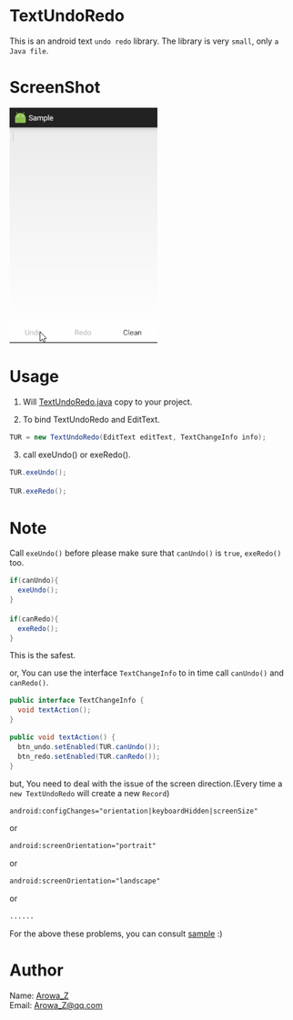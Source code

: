 # TextUndoRedo
  This is an android text `undo redo` library. The library is very `small`, only `a Java file`.

# ScreenShot
![demo](image/demo.gif "demo")

# Usage
1. Will [TextUndoRedo.java](library/src/main/java/arowa_z/textundoredo/library/TextUndoRedo.java) copy to your project.

2. To bind TextUndoRedo and EditText.
  ```java
  TUR = new TextUndoRedo(EditText editText, TextChangeInfo info);
  ```
3. call exeUndo() or exeRedo().
  ```java
  TUR.exeUndo();  

  TUR.exeRedo();
  ```

# Note
Call `exeUndo()` before please make sure that `canUndo()` is `true`, `exeRedo()` too.  
  ```java
  if(canUndo){
    exeUndo();
  }
  
  if(canRedo){
    exeRedo();
  }
  ```
  This is the safest.

or, You can use the interface `TextChangeInfo` to in time call `canUndo()` and `canRedo()`.  
  ```java
  public interface TextChangeInfo {
    void textAction();
  }
  ```
  ```java
  public void textAction() {
    btn_undo.setEnabled(TUR.canUndo());
    btn_redo.setEnabled(TUR.canRedo());
  }
  ```
but, You need to deal with the issue of the screen direction.(Every time a `new TextUndoRedo` will create a new `Record`)
  ```xml
  android:configChanges="orientation|keyboardHidden|screenSize"
  ```
  or
  ```xml
  android:screenOrientation="portrait"
  ```
  or
  ```xml
  android:screenOrientation="landscape"
  ```
  or
  ```xml
  ......
  ```
For the above these problems, you can consult [sample](sample/src/main) :)

# Author
Name: [Arowa_Z](https://github.com/Arowa-Z)  
Email: Arowa_Z@qq.com
